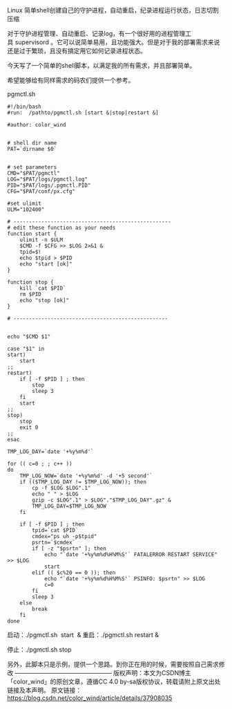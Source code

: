 Linux 简单shell创建自己的守护进程，自动重启，纪录进程运行状态，日志切割压缩

对于守护进程管理、自动重启、记录log，有一个很好用的进程管理工具 supervisord 。它可以说简单易用，且功能强大。但是对于我的部署需求来说还是过于繁琐，且没有搞定用它如何记录进程状态。

今天写了一个简单的shell脚本，以满足我的所有需求，并且部署简单。

希望能够给有同样需求的码农们提供一个参考。



pgmctl.sh



    #!/bin/bash
    #run:  /pathto/pgmctl.sh [start &|stop|restart &]
     
    #author: color_wind
     
     
    # shell dir name
    PAT=`dirname $0`
     
     
    # set parameters 
    CMD="$PAT/pgmctl"
    LOG="$PAT/logs/pgmctl.log"
    PID="$PAT/logs/.pgmctl.PID"
    CFG="$PAT/conf/px.cfg"
     
    #set ulimit
    ULM="102400"
     
    # ---------------------------------------------------
    # edit these function as your needs
    function start {
    	ulimit -n $ULM
    	$CMD -f $CFG >> $LOG 2>&1 &
    	tpid=$!
    	echo $tpid > $PID
    	echo "start [ok]"
    }
     
    function stop {
    	kill `cat $PID`
    	rm $PID
    	echo "stop [ok]"
    }
     
    # --------------------------------------------------
     
     
    echo "$CMD $1"
     
    case "$1" in
    start)
    	start
    ;;
    restart)
    	if [ -f $PID ] ; then
    		stop
    		sleep 3
    	fi
    	start
    ;;
    stop)
    	stop
    	exit 0
    ;;
    esac
     
    TMP_LOG_DAY=`date '+%y%m%d'`
     
    for (( c=0 ; ; c++ ))
    do
    	TMP_LOG_NOW=`date '+%y%m%d' -d '+5 second'`
    	if (($TMP_LOG_DAY != $TMP_LOG_NOW)); then
    		cp -f $LOG $LOG".1"
    		echo " " > $LOG
    		gzip -c $LOG".1" > $LOG"."$TMP_LOG_DAY".gz" &
    		TMP_LOG_DAY=$TMP_LOG_NOW
    	fi
     
    	if [ -f $PID ] ; then
    		tpid=`cat $PID`
    		cmdex="ps uh -p$tpid"
    		psrtn=`$cmdex`
    		if [ -z "$psrtn" ]; then
    			echo "`date '+%y%m%d%H%M%S'` FATALERROR RESTART SERVICE" >> $LOG
    			start
    		elif (( $c%20 == 0 )); then
    			echo "`date '+%y%m%d%H%M%S'` PSINFO: $psrtn" >> $LOG 
    			c=0
    		fi
    		sleep 3 
    	else
    		break
    	fi
    done
 
 
 
 


启动：./pgmctl.sh  start  &
重启：./pgmctl.sh restart &

停止：./pgmctl.sh stop



另外，此脚本只是示例，提供一个思路。到你正在用的时候，需要按照自己需求修改
 ———————————————— 
版权声明：本文为CSDN博主「color_wind」的原创文章，遵循CC 4.0 by-sa版权协议，转载请附上原文出处链接及本声明。
原文链接：https://blog.csdn.net/color_wind/article/details/37908035